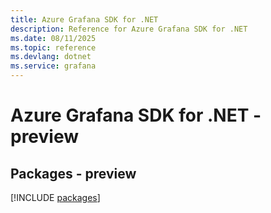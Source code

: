 ```yaml
---
title: Azure Grafana SDK for .NET
description: Reference for Azure Grafana SDK for .NET
ms.date: 08/11/2025
ms.topic: reference
ms.devlang: dotnet
ms.service: grafana
---
```

# Azure Grafana SDK for .NET - preview
## Packages - preview
[!INCLUDE [packages](grafana-index.md)]